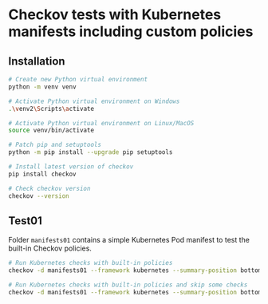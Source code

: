 # Checkov tests with Kubernetes manifests including custom policies

## Installation

```bash
# Create new Python virtual environment
python -m venv venv

# Activate Python virtual environment on Windows
.\venv2\Scripts\activate

# Activate Python virtual environment on Linux/MacOS
source venv/bin/activate

# Patch pip and setuptools
python -m pip install --upgrade pip setuptools

# Install latest version of checkov
pip install checkov

# Check checkov version
checkov --version
```

## Test01

Folder `manifests01` contains a simple Kubernetes Pod manifest to test the built-in Checkov policies.

 ```bash
# Run Kubernetes checks with built-in policies
checkov -d manifests01 --framework kubernetes --summary-position bottom

# Run Kubernetes checks with built-in policies and skip some checks
checkov -d manifests01 --framework kubernetes --summary-position bottom --skip-check CKV2_K8S_6,CKV_K8S_11,CKV_K8S_43
 ```
